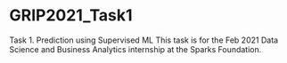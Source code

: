# GRIP2021_Task1
Task 1. Prediction using Supervised ML
This task is for the Feb 2021 Data Science and Business Analytics internship at the Sparks Foundation.
